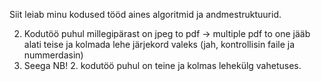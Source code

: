 Siit leiab minu kodused tööd aines algoritmid ja andmestruktuurid.

2. Kodutöö puhul millegipärast on jpeg to pdf -> multiple pdf to one jääb alati teise ja kolmada lehe järjekord valeks (jah, kontrollisin faile ja nummerdasin)
3. Seega NB! 2. kodutöö puhul on teine ja kolmas lehekülg vahetuses.
